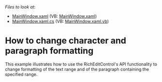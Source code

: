 <!-- default file list -->
*Files to look at*:

* [MainWindow.xaml](./CS/HowToChangeFormatting/MainWindow.xaml) (VB: [MainWindow.xaml](./VB/HowToChangeFormatting/MainWindow.xaml))
* [MainWindow.xaml.cs](./CS/HowToChangeFormatting/MainWindow.xaml.cs) (VB: [MainWindow.xaml.vb](./VB/HowToChangeFormatting/MainWindow.xaml.vb))
<!-- default file list end -->
# How to change character and paragraph formatting


<p>This example illustrates how to use the RichEditControl's API functionality to change formatting of the text range and of the paragraph containing the specified range.</p>

<br/>


